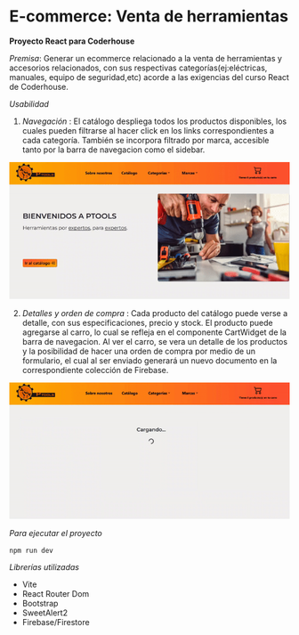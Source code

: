 # E-commerce: Venta de herramientas

**Proyecto React para Coderhouse**

*Premisa*: Generar un ecommerce relacionado a la venta de herramientas y accesorios relacionados, con sus respectivas
categorías(ej:eléctricas, manuales, equipo de seguridad,etc) acorde a las exigencias del curso React de Coderhouse.

*Usabilidad*

1. *Navegación* : El catálogo despliega todos los productos disponibles, los cuales pueden filtrarse al hacer click en los links correspondientes a cada categoría. También se incorpora filtrado por marca, accesible tanto por la barra de navegacion como el sidebar.

![](https://github.com/Jemuth/PreEntregaI-JuanJana/blob/main/public/ToolAppTest1.gif)

2. *Detalles y orden de compra* : Cada producto del catálogo puede verse a detalle, con sus especificaciones, precio y stock. El producto puede agregarse al carro, lo cual se refleja en el componente CartWidget de la barra de navegacion. Al ver el carro, se vera un detalle de los productos y la posibilidad de hacer una orden de compra por medio de un formulario, el cual al ser enviado generará un nuevo documento en la correspondiente colección de Firebase.

![](https://github.com/Jemuth/PreEntregaI-JuanJana/blob/main/public/ToolAppTest2.gif)

*Para ejecutar el proyecto*

    npm run dev

*Librerías utilizadas*

* Vite
* React Router Dom
* Bootstrap
* SweetAlert2
* Firebase/Firestore